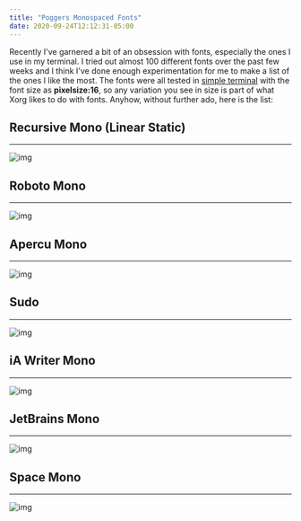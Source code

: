 ```yaml
---
title: "Poggers Monospaced Fonts"
date: 2020-09-24T12:12:31-05:00
---
```


Recently I've garnered a bit of an obsession with fonts, especially the ones I use in my terminal. I tried out almost 100 different fonts over the past few weeks and I think I've done enough experimentation for me to make a list of the ones I like the most. The fonts were all tested in [simple terminal](https://st.suckless.org/) with the font size as **pixelsize:16**, so any variation you see in size is part of what Xorg likes to do with fonts. Anyhow, without further ado, here is the list:

<!--more-->

## Recursive Mono (Linear Static)

---

![img](https://i.postimg.cc/rw5xcKqr/what.png)

## Roboto Mono

---

![img](https://i.postimg.cc/SK2sqP6t/what.png)

## Apercu Mono

---

![img](https://i.postimg.cc/CMtcxnpP/what.png)

## Sudo

---

![img](https://i.postimg.cc/hjCcdb17/what.png)

## iA Writer Mono

---

![img](https://i.postimg.cc/FK9MVkRb/what.png)

## JetBrains Mono

---

![img](https://i.postimg.cc/gjV9KVvD/what.png)

## Space Mono

---

![img](https://i.postimg.cc/pXR3Hnfw/what.png)

